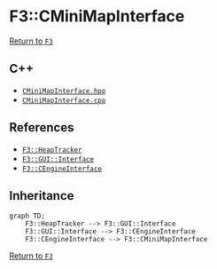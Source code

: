 # F3::CMiniMapInterface

[Return to `F3`](/docs/F3.md)

## C++

- [`CMiniMapInterface.hpp`](/c++/include/CMiniMapInterface.hpp)
- [`CMiniMapInterface.cpp`](/c++/source/CMiniMapInterface.cpp)

## References

- [`F3::HeapTracker`](/docs/F3/HeapTracker.md)
- [`F3::GUI::Interface`](/docs/F3/GUI/Interface.md)
- [`F3::CEngineInterface`](/docs/F3/CEngineInterface.md)

## Inheritance

```mermaid
graph TD;
    F3::HeapTracker --> F3::GUI::Interface
    F3::GUI::Interface --> F3::CEngineInterface
    F3::CEngineInterface --> F3::CMiniMapInterface
```

[Return to `F3`](/docs/F3.md)